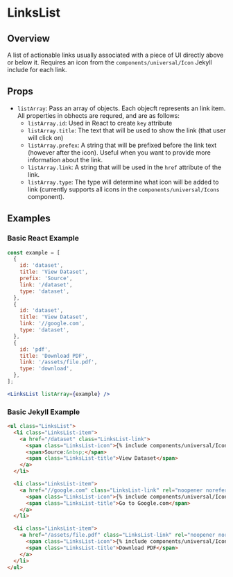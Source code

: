 # LinksList

## Overview

A list of actionable links usually associated with a piece of UI directly above or below it. Requires an icon from the `components/universal/Icon` Jekyll include for each link.

## Props

- `listArray`: Pass an array of objects. Each objecft represents an link item. All properties in obhects are requred, and are as follows:
  - `listArray.id`: Used in React to create `key` attribute
  - `listArray.title`: The text that will be used to show the link (that user will click on)
  - `listArray.prefex`: A string that will be prefixed before the link text (however after the icon). Useful when you want to provide more information about the link.
  - `listArray.link`: A string that will be used in the `href` attribute of the link.
  - `listArray.type`: The type will determine what icon will be added to link (currently supports all icons in the `components/universal/Icons` component).

## Examples

### Basic React Example

```jsx
const example = [
  {
    id: 'dataset',
    title: 'View Dataset',
    prefix: 'Source',
    link: '/dataset',
    type: 'dataset',
  },
  {
    id: 'dataset',
    title: 'View Dataset',
    link: '//google.com',
    type: 'dataset',
  },
  {
    id: 'pdf',
    title: 'Download PDF',
    link: '/assets/file.pdf',
    type: 'download',
  },
];

<LinksList listArray={example} />
```

### Basic Jekyll Example

```html
<ul class="LinksList">
  <li class="LinksList-item">
    <a href="/dataset" class="LinksList-link">
      <span class="LinksList-icon">{% include components/universal/Icon/index.html type="dataset" %}</span>
      <span>Source:&nbsp;</span>
      <span class="LinksList-title">View Dataset</span>
    </a>
  </li>

  <li class="LinksList-item">
    <a href="//google.com" class="LinksList-link" rel="noopener noreferrer">
      <span class="LinksList-icon">{% include components/universal/Icon/index.html type="guide" %}</span>
      <span class="LinksList-title">Go to Google.com</span>
    </a>
  </li>

  <li class="LinksList-item">
    <a href="/assets/file.pdf" class="LinksList-link" rel="noopener noreferrer">
      <span class="LinksList-icon">{% include components/universal/Icon/index.html type="download" %}</span>
      <span class="LinksList-title">Download PDF</span>
    </a>
  </li>
</ul>
```